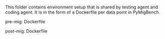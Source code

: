 This folder contains environment setup that is shared by testing agent and coding agent. It is in the form of a Dockerfile per data point in PyMigBench.

pre-mig: Dockerfile

post-mig: Dockerfile
